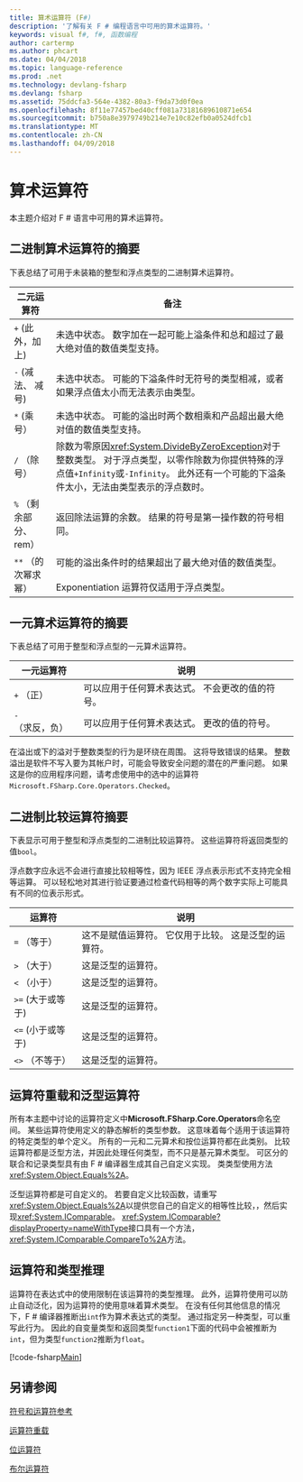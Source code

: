 ```yaml
---
title: 算术运算符 (F#)
description: '了解有关 F # 编程语言中可用的算术运算符。'
keywords: visual f#, f#, 函数编程
author: cartermp
ms.author: phcart
ms.date: 04/04/2018
ms.topic: language-reference
ms.prod: .net
ms.technology: devlang-fsharp
ms.devlang: fsharp
ms.assetid: 75ddcfa3-564e-4382-80a3-f9da73d0f0ea
ms.openlocfilehash: 8f11e77457bed40cff081a73181689610871e654
ms.sourcegitcommit: b750a8e3979749b214e7e10c82efb0a0524dfcb1
ms.translationtype: MT
ms.contentlocale: zh-CN
ms.lasthandoff: 04/09/2018
---
```

# <a name="arithmetic-operators"></a>算术运算符

本主题介绍对 F # 语言中可用的算术运算符。

## <a name="summary-of-binary-arithmetic-operators"></a>二进制算术运算符的摘要
下表总结了可用于未装箱的整型和浮点类型的二进制算术运算符。

|二元运算符|备注|
|---------------|-----|
|`+` (此外，加上)|未选中状态。 数字加在一起可能上溢条件和总和超过了最大绝对值的数值类型支持。|
|`-` (减法、 减号)|未选中状态。 可能的下溢条件时无符号的类型相减，或者如果浮点值太小而无法表示由类型。|
|`*` (乘号）|未选中状态。 可能的溢出时两个数相乘和产品超出最大绝对值的数值类型支持。|
|`/` （除号）|除数为零原因<xref:System.DivideByZeroException>对于整数类型。 对于浮点类型，以零作除数为你提供特殊的浮点值`+Infinity`或`-Infinity`。 此外还有一个可能的下溢条件太小，无法由类型表示的浮点数时。|
|`%` （剩余部分、 rem）|返回除法运算的余数。 结果的符号是第一操作数的符号相同。|
|`**` （的次幂求幂）|可能的溢出条件时的结果超出了最大绝对值的数值类型。<br /><br />Exponentiation 运算符仅适用于浮点类型。|

## <a name="summary-of-unary-arithmetic-operators"></a>一元算术运算符的摘要
下表总结了可用于整型和浮点型的一元算术运算符。


|一元运算符|说明|
|--------------|-----|
|`+` （正）|可以应用于任何算术表达式。 不会更改的值的符号。|
|`-` （求反，负）|可以应用于任何算术表达式。 更改的值的符号。|
在溢出或下的溢对于整数类型的行为是环绕在周围。 这将导致错误的结果。 整数溢出是软件不写入要为其帐户时，可能会导致安全问题的潜在的严重问题。 如果这是你的应用程序问题，请考虑使用中的选中的运算符`Microsoft.FSharp.Core.Operators.Checked`。


## <a name="summary-of-binary-comparison-operators"></a>二进制比较运算符摘要
下表显示可用于整型和浮点类型的二进制比较运算符。 这些运算符将返回类型的值`bool`。

浮点数字应永远不会进行直接比较相等性，因为 IEEE 浮点表示形式不支持完全相等运算。 可以轻松地对其进行验证要通过检查代码相等的两个数字实际上可能具有不同的位表示形式。



|运算符|说明|
|--------|-----|
|`=` （等于）|这不是赋值运算符。 它仅用于比较。 这是泛型的运算符。|
|`>` （大于）|这是泛型的运算符。|
|`<` （小于）|这是泛型的运算符。|
|`>=` (大于或等于)|这是泛型的运算符。|
|`<=` (小于或等于)|这是泛型的运算符。|
|`<>` （不等于）|这是泛型的运算符。|

## <a name="overloaded-and-generic-operators"></a>运算符重载和泛型运算符
所有本主题中讨论的运算符定义中**Microsoft.FSharp.Core.Operators**命名空间。 某些运算符使用定义的静态解析的类型参数。 这意味着每个适用于该运算符的特定类型的单个定义。 所有的一元和二元算术和按位运算符都在此类别。 比较运算符都是泛型方法，并因此处理任何类型，而不只是基元算术类型。 可区分的联合和记录类型具有由 F # 编译器生成其自己自定义实现。 类类型使用方法<xref:System.Object.Equals%2A>。

泛型运算符都是可自定义的。 若要自定义比较函数，请重写<xref:System.Object.Equals%2A>以提供您自己的自定义的相等性比较，，然后实现<xref:System.IComparable>。 <xref:System.IComparable?displayProperty=nameWithType>接口具有一个方法，<xref:System.IComparable.CompareTo%2A>方法。


## <a name="operators-and-type-inference"></a>运算符和类型推理
运算符在表达式中的使用限制在该运算符的类型推理。 此外，运算符使用可以防止自动泛化，因为运算符的使用意味着算术类型。 在没有任何其他信息的情况下，F # 编译器推断出`int`作为算术表达式的类型。 通过指定另一种类型，可以重写此行为。 因此的自变量类型和返回类型`function1`下面的代码中会被推断为`int`，但为类型`function2`推断为`float`。

[!code-fsharp[Main](../../../../samples/snippets/fsharp/lang-ref-1/snippet3501.fs)]
    
## <a name="see-also"></a>另请参阅
[符号和运算符参考](index.md)

[运算符重载](../operator-overloading.md)

[位运算符](bitwise-operators.md)

[布尔运算符](boolean-operators.md)
